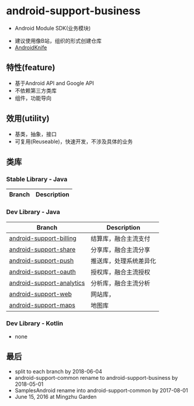 # android-support-business
* Android Module SDK(业务模块)
- 建议使用像B站，组织的形式创建仓库
- [AndroidKnife](https://github.com/AndroidKnife)

## 特性(feature)
* 基于Android API and Google API
* 不依赖第三方类库
* 组件，功能导向

## 效用(utility)
* 基类，抽象，接口
* 可复用(Reuseable)，快速开发，不涉及具体的业务

## 类库

### Stable Library - Java
| Branch | Description |
| ------------- | ------------- |


### Dev Library - Java
| Branch | Description |
| ------------- | ------------- |
| [android-support-billing](https://github.com/amlzq/android-support-business/tree/android-support-billing/) | 结算库，融合主流支付 |
| [android-support-share](https://github.com/amlzq/android-support-business/tree/android-support-share/) | 分享库，融合主流分享 |
| [android-support-push](https://github.com/amlzq/android-support-business/tree/android-support-push/) | 推送库，处理系统差异化 |
| [android-support-oauth](https://github.com/amlzq/android-support-business/tree/android-support-oauth/) | 授权库，融合主流授权 |
| [android-support-analytics](https://github.com/amlzq/android-support-business/tree/android-support-analytics/) | 分析库，融合主流分析 |
| [android-support-web](https://github.com/amlzq/android-support-business/tree/android-support-analytics/) | 网站库，|
| [android-support-maps](https://github.com/amlzq/android-support-business/tree/android-support-maps/) | 地图库 |

### Dev Library - Kotlin
* none

## 最后
* split to each branch by 2018-06-04
* android-support-common rename to android-support-business by 2018-05-01
* SamplesAndroid rename into android-support-common by 2017-08-01
* June 15, 2016 at Mingzhu Garden